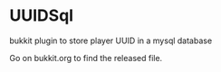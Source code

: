 UUIDSql
=======

bukkit plugin to store player UUID in a mysql database

Go on bukkit.org to find the released file.
